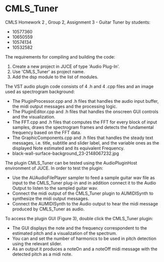 # CMLS_Tuner
CMLS  Homework 2 , Group 2, Assignment 3 - Guitar Tuner by students:
- 10577360 
- 10650559 
- 10574134 
- 10532582

The requirements for compiling and building the code:
1. Create a new project in JUCE of type 'Audio Plug-In'.
2. Use 'CMLS_Tuner' as project name.
3. Add the dsp module to the list of modules.

The VST audio plugin code consists of 4 .h and 4 .cpp files and an image used as spectrogram background:
-  The PluginProcessor.cpp and .h files that handles the audio input buffer, the midi output messages and the processing logic.
- The PluginEditor.cpp and .h files that handles the onscreen GUI controls and the visualization.
- The FFT.cpp and .h files that computes the FFT for every block of input samples, draws the spectrogram frames and detects the fundamental frequency based on the FFT data.
- The GraphicComponents.cpp and .h files that handles the steady text messages, i.e. title, subtitle and slider label, and the variable ones as the displayed Note estimated and its equivalent Frequency.
- black-wall-surface-background_23-2148067232.jpg

The plugin CMLS_Tuner can be tested using the AudioPluginHost environment of JUCE. 
In order to test the plugin:
- Use the AUAudioFilePlayer sampler to feed a sample guitar wav file as input to the CMLS_Tuner plug-in and in addition connect it to the Audio Output to listen to the sampled guitar wav.
- Connect the midi output of the CMLS_Tuner plugin to AUMIDISynth to synthesize the midi output messages.
- Connect the AUMIDISynth to the Audio output to hear the midi message produced by CMLS_Tuner as audio.

To access the plugin GUI (Figure 3), double click the CMLS_Tuner plugin:
- The GUI displays the note and the frequency correspondent to the estimated pitch and a visualization of the spectrum.
- You can and set the number of harmonics to be used in pitch detection using the relevant slider.
- As an output it produces a noteOn and a noteOff midi message with the detected pitch as a midi note.

